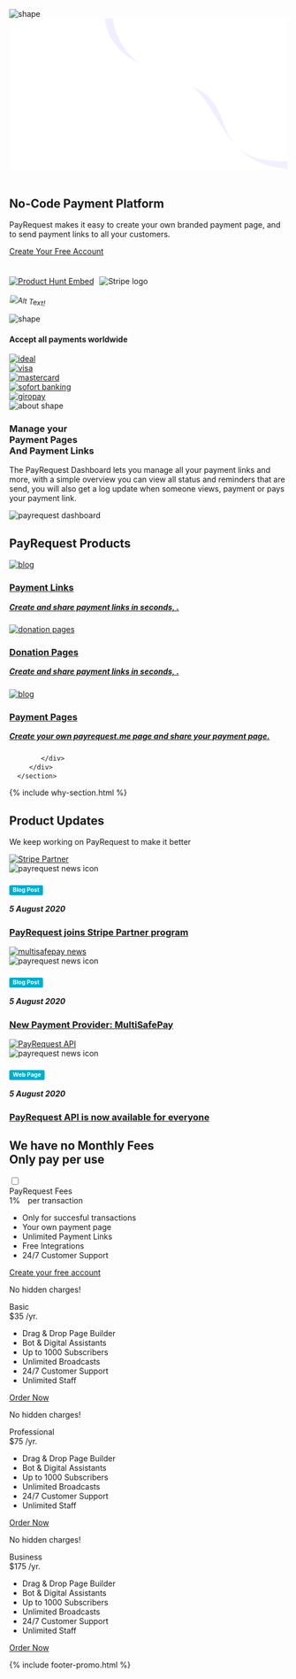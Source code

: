 <!-- Hero Section Start -->
<section class="hero-section">
<!-- Hero Shape Start -->
      
 <div class="hero-shape5">
        
<img src="https://payrequest.io/assets/logos/Icon%20white.png" alt="shape" style="max-width: 160px;">
         </div>
         <!-- Hero Shape End -->
          
<!-- Hero Bg Start -->
<div class="hero-bg">
<img src="assets/img/hero_shape.png" alt="hero shape" />
</div>
<!-- Hero Bg End -->
          
  <div class="container">
            <div class="row align-items-center">
             <div class="col-lg-6 col-md-6">
<div class="hero-left">
<br />

<h2> No-Code <span class="underline">Payment Platform</span> </h2>

<p>PayRequest makes it easy to create your own branded payment page, and to send payment links to all your customers.

</p>

<a href="https://dashboard.payrequest.io/dashboard" class="theme-btn mt-4"> Create Your Free Account<span class="fa fa-chevron-right"></span></a>
</div>



<div class="mt-3" style="/* margin-bottom: 150px; */">
<br>

<a href="https://www.producthunt.com/posts/payrequest?utm_source=badge-featured&utm_medium=badge&utm_souce=badge-payrequest" target="_blank">
<img src="https://api.producthunt.com/widgets/embed-image/v1/featured.svg?post_id=176421&theme=dark" alt="Product Hunt Embed" style="width: 250px; height: 54px;" width="250px" height="54px" /></a>

<img alt="Stripe logo" src="https://payrequest.io/assets/img/stripe-partner-badges/L_Color_Solid.svg" style="height: 63px;padding: 6px;">



 </div>
 </div>

 <div class="col-lg-6 col-md-6">
                  <div class="hero-right">


  <img src="https://media.payrequest.nl/images/Cy6QsZb.webp" alt="Alt Text!" style="
        transform: perspective(1000px) rotateY(-13deg) rotateX(5deg) rotateZ(7deg) scaleY(0.9) scaleX(0.95) translateX(-3%) translateY(-3%);
        width: 530px;
        height: 360px;
    ">

<div class="hero-dot-shape">
<img src="https://media.payrequest.nl/images/hero-dot-shape.webp" alt="shape">
</div>
                  </div>
               </div>
            </div>
         </div>
      </section>
 <!-- Hero Section End -->
       
 <!-- Companies Section Start -->
 <section class="companies-section section_b_70 wow fadeInUp" data-wow-duration="1s" data-wow-delay="0.2s">
         <div class="container">
            <div class="row align-items-center">
               <div class="col-lg-6">
                  <div class="companies-left">
                     <h4>Accept all payments worldwide</h4>
                  </div>
               </div>
               <div class="col-lg-6">
                  <div class="companies-slider owl-carousel">
                     <div class="single-com-slider">
                        <a href="https://payrequest.io/payment-methods/ideal">
                        <img src="https://payrequest.io/assets/img/payment-icons/ideal@2x.png" alt="ideal" />
                        </a>
                     </div>
                     <div class="single-com-slider">
                        <a href="#"><img src="https://payrequest.io/assets/img/payment-icons/visa@2x.png" alt="visa" /></a>
                     </div>
                     <div class="single-com-slider">
                        <a href="#"><img src="https://payrequest.io/assets/img/payment-icons/mastercard@2x.png" alt="mastercard" /></a>
                     </div>
                     <div class="single-com-slider">
                        <a href="#"><img src="https://payrequest.io/assets/img/payment-icons/sofort@2x.png" alt="sofort banking" /></a>
                     </div>

  <div class="single-com-slider">
                        <a href="#"><img src="https://payrequest.io/assets/img/payment-icons/giropay@2x.png" alt="giropay" /></a>
                     </div>


 </div>
               </div>
            </div>
         </div>
      </section>
 <!-- Companies Section End -->
       


<section class="about-section">
 <!-- Top Shape Start -->
         <div class="about-top-shape">
            <img src="https://media.payrequest.nl/images/about-shape.webp" alt="about shape">
         </div>
 <!-- Top Shape End -->
  <!-- Bottom Shape Start -->

  <!-- Bottom Shape End -->
  <!-- About Top Start -->
<div class="about-top section_100">
            <div class="container">
             <div class="row align-items-center">
                  <div class="col-lg-6">
                     <div class="about-left wow fadeInLeft" data-wow-duration="1s" data-wow-delay="0.2s" style="visibility: visible; animation-duration: 1s; animation-delay: 0.2s; animation-name: fadeInLeft;">
                        <h3>Manage your<br> Payment Pages<br>And Payment Links</h3>
                        <p>The PayRequest Dashboard lets you manage all your payment links and more, with a simple overview you can view all status and reminders that are send, you will also get a log update when someone views, payment or pays your payment link.

</p>
                     </div>
                  </div>
                  <div class="col-lg-6">
                     <div class="about-right wow fadeInRight" data-wow-duration="1s" data-wow-delay="0.3s" style="visibility: visible; animation-duration: 1s; animation-delay: 0.3s; animation-name: fadeInRight;">
                        <img src="https://media.payrequest.nl/images/payrequest-dashboard-v2.webp" alt="payrequest dashboard">
                     </div>
                  </div>
               </div>
            </div>
         </div>
         <!-- About Top End -->
          
  <!-- About Bottom Start -->
 <!-- About Bottom End -->
 </section>


<section class="blog-section section_50">
         <div class="container">
            <div class="row align-items-center">
               <div class="col-lg-12 col-md-12">
                  <div class="section-title wow fadeInLeft" data-wow-duration="1s" data-wow-delay="0.3s" style="visibility: visible; animation-duration: 1s; animation-delay: 0.3s; animation-name: fadeInLeft;">
                     <h2><span>PayRequest</span> Products</h2>
                  </div>
               </div>
               
 </div>
 <div class="row">


  <!-- Payment Links block Start -->
<div class="col-lg-4 col-md-6">
                  <div class="blog-item wow fadeInLeft" data-wow-duration="1s" data-wow-delay="0.3s" style="visibility: visible; animation-duration: 1s; animation-delay: 0.3s; animation-name: fadeInLeft;">
                     <div class="blog-image">
                        <a href="#">
                        <img src="https://i.imgur.com/01Dd1Dh.png" alt="blog">
                        </a>
                     </div>
  <div class="blog-desc">
                        
<div class="blog-text">
<a href="/payment-links"><h3> <i class="fad fa-link" style="color: #25b7c7;" aria-hidden="true"></i> Payment Links</h3>
<h5 style="margin-top: 10px;"> Create and share payment links in seconds, .
 </h5></a>
                        </div>
                     </div>
                  </div>
</div>
  <!-- Payment Links block End -->


<div class="col-lg-4 col-md-6">
 <div class="blog-item wow fadeInLeft" data-wow-duration="1s" data-wow-delay="0.3s" style="visibility: visible; animation-duration: 1s; animation-delay: 0.3s; animation-name: fadeInLeft;">
                     <div class="blog-image">
                        <a href="/donation-pages">
                        <img src="https://i.imgur.com/nh9CnvP.png" alt="donation pages">
                        </a>
                     </div>
 <div class="blog-desc">
                        
<div class="blog-text">
                           <a href="/donation-pages">
                              <h3> 
    <i class="fad fa-hand-holding-heart" style="color: #25b7c7;" aria-hidden="true"></i> Donation Pages</h3>

<h5 style="
    margin-top: 10px;
"> Create and share payment links in seconds, .

 </h5>
                           </a>
                        </div>
                     </div>
                  </div>
               </div>
               


<div class="col-lg-4 col-md-6">
                  <div class="blog-item wow fadeInLeft" data-wow-duration="1s" data-wow-delay="0.3s" style="visibility: visible; animation-duration: 1s; animation-delay: 0.3s; animation-name: fadeInLeft;">
                     <div class="blog-image">
                        <a href="/payment-pages">
                        <img src="https://i.imgur.com/wTSUMCp.png" alt="blog">
                        </a>
                     </div>
 <div class="blog-desc">
     <div class="blog-text">
                           <a href="/payment-pages">
                              <h3> 
    <i class="fad fa-user-tie" style="color: #25b7c7;" aria-hidden="true"></i>
 Payment Pages</h3>

<h5 style="
    margin-top: 10px;
">Create your own payrequest.me page and share your payment page.</h5>
                           </a>
                        </div>
                     </div>
                  </div>
               </div>


<!-- Products coming soon  
<div class="col-lg-4 col-md-6">
                  <div class="blog-item wow fadeInLeft" data-wow-duration="1s" data-wow-delay="0.3s" style="visibility: visible; animation-duration: 1s; animation-delay: 0.3s; animation-name: fadeInLeft;">
                     <div class="blog-image">
                        <a href="/payment-pages">
                        <img src="https://i.imgur.com/NWPfDVt.png" alt="payrequest webshop">
                        </a>
                     </div>
 <div class="blog-desc">
     <div class="blog-text">
                           <a href="/payment-pages">
                              <h3> 
    <i class="fad fa-store-alt" style="color: #25b7c7;" aria-hidden="true"></i> PayRequest Webshop</h3>

<h5 style="
    margin-top: 10px;
">Create a free webshop and sell all your products online</h5>
                           </a>
                        </div>
                     </div>
                  </div>
               </div>
<div class="col-lg-4 col-md-6">
                  <div class="blog-item wow fadeInLeft" data-wow-duration="1s" data-wow-delay="0.3s" style="visibility: visible; animation-duration: 1s; animation-delay: 0.3s; animation-name: fadeInLeft;">
                     <div class="blog-image">
                        <a href="/payment-pages">
                        <img src="https://i.imgur.com/wTSUMCp.png" alt="blog">
                        </a>
                     </div>
 <div class="blog-desc">
     <div class="blog-text">
 <a href="/payment-pages"> <h3>  <i class="fad fa-user-tie" style="color: #25b7c7;" aria-hidden="true"></i> Payment Pages</h3>
<h5 style="margin-top: 10px;">Create your own payrequest.me page and share your payment page.</h5></a>
                        </div>
                     </div>
                  </div>
               </div>
           -->    
               
               
            </div>
         </div>
      </section>


{% include why-section.html %}
       
 <!-- Blog Section Start -->
<section class="blog-section section_100">
         <div class="container">
            <div class="row align-items-center">
               <div class="col-lg-5 col-md-12">
                  <div class="section-title wow fadeInLeft" data-wow-duration="1s" data-wow-delay="0.3s" style="visibility: visible; animation-duration: 1s; animation-delay: 0.3s; animation-name: fadeInLeft;">
                     <h2><span>Product</span> Updates</h2>
                  </div>
               </div>
               <div class="col-lg-7 col-md-12">
                  <div class="section-para wow fadeInRight" data-wow-duration="1s" data-wow-delay="0.4s" style="visibility: visible; animation-duration: 1s; animation-delay: 0.4s; animation-name: fadeInRight;">
                     <p>We keep working on PayRequest to make it better</p>
                  </div>
               </div>
            </div>
            <div class="row">

 <!-- News Article Start -->
<div class="col-lg-4 col-md-6">
                  <div class="blog-item wow fadeInLeft" data-wow-duration="1s" data-wow-delay="0.3s" style="visibility: visible; animation-duration: 1s; animation-delay: 0.3s; animation-name: fadeInLeft;">
                     <div class="blog-image">
                        <a href="#">
                        <img src="https://media.payrequest.nl/images/stripe-partner-news.webp" alt="Stripe Partner">
                        </a>
                     </div>
                     <div class="blog-desc">
                        <div class="meta-image">
                           <div class="author-round">
<img src="https://media.payrequest.nl/images/payrequest-news-icon.webp" alt="payrequest news icon">
                           </div>
                           <div class="tags">

<h4><span class="label label-primary" style="
    display: inline;
    padding: .2em .6em .3em;
    font-size: 75%;
    font-weight: 700;
    line-height: 1;
    background-color: #03acca;
    color: white;
    text-align: center;
    white-space: nowrap;
    vertical-align: baseline;
    border-radius: .25em;
">Blog Post</span>
</h4>
<h5>5 August 2020</h5>
</div></div>

<div class="blog-text">
<a href="https://medium.com/payrequest/payrequest-joins-stripe-partner-program-765eb3de62b3">
<h3>PayRequest joins Stripe Partner program</h3> </a>
                        </div>
                     </div>
                  </div>
               </div>
 <!-- News Article End -->

 <!-- News Article Start -->
<div class="col-lg-4 col-md-6">
<div class="blog-item wow fadeInLeft" data-wow-duration="1s" data-wow-delay="0.4s" style="visibility: visible; animation-duration: 1s; animation-delay: 0.4s; animation-name: fadeInLeft;">
<div class="blog-image">
<a href="https://payrequest.io/payment-providers/multisafepay">
<img src="https://media.payrequest.nl/images/multisafepay-news.webp" alt="multisafepay news"></a>
</div>

<div class="blog-desc">
<div class="meta-image">
<div class="author-round">
<img src="https://media.payrequest.nl/images/payrequest-news-icon.webp" alt="payrequest news icon">
</div>
<div class="tags">

<h4><span class="label label-primary" style="display: inline; padding: .2em .6em .3em; font-size: 75%;
    font-weight: 700; line-height: 1; background-color: #03acca; color: white; text-align: center;
    white-space: nowrap; vertical-align: baseline; border-radius: .25em;
">Blog Post</span>
</h4>

<h5>5 August 2020</h5>
</div>
</div>

<div class="blog-text"><a href="https://payrequest.io/payment-providers/multisafepay">
<h3>New Payment Provider: MultiSafePay</h3></a>
</div>

</div>
</div>
</div>
 <!-- News Article End -->

 <!-- News Article Start -->
<div class="col-lg-4 col-md-6">
<div class="blog-item wow fadeInLeft" data-wow-duration="1s" data-wow-delay="0.5s" style="visibility: visible; animation-duration: 1s; animation-delay: 0.5s; animation-name: fadeInLeft;">
<div class="blog-image">
<a href="https://payrequest.io/api">
<img src="https://media.payrequest.nl/images/payrequest-api.webp" alt="PayRequest API">
</a>
</div>

<div class="blog-desc">
<div class="meta-image">
<div class="author-round">
<img src="https://media.payrequest.nl/images/payrequest-news-icon.webp" alt="payrequest news icon">
 </div>
<div class="tags">

<h4><span class="label label-primary" style="display: inline;
    padding: .2em .6em .3em; font-size: 75%; font-weight: 700;
    line-height: 1; background-color: #03acca; color: white;
    text-align: center; white-space: nowrap; vertical-align: baseline; border-radius: .25em;
">Web Page</span>
</h4>
<h5>5 August 2020</h5>
</div>
</div>
<div class="blog-text">
<a href="https://payrequest.io/api"><h3>PayRequest API is now available for everyone</h3> </a>
</div>
</div>

</div>
</div>
 <!-- News Article End -->



</div>
</div>
</section>
 <!-- Blog Section End -->

 <!-- Pricing Section Start -->
<section class="pricing-section section_100">
         <div class="container">
            <div class="row">
               <div class="col-lg-12">
                  <div class="section-title wow fadeInUp" data-wow-duration="1s" data-wow-delay="0.3s" style="visibility: visible; animation-duration: 1s; animation-delay: 0.3s; animation-name: fadeInUp;">
                     <h2>We have no<span>  Monthly Fees</span><br> Only pay per use</h2>
                  </div>
                  <div class="check_toggle">
                     <input id="checkbox" type="checkbox" class="checkbox">
                     
 </div>
               </div>
            </div>
            <div class="row">
               <div class="col-lg-12">
                  <div class="priceShow">
                     <div class="row">
                        <div class="col-md-6 col-lg-4">
                           
 </div>
                        <div class="col-md-6 col-lg-4">
                           <div class="single-price-box active">
                              <div class="pricing-head">
                                 <div class="pricing-type"><span>PayRequest Fees</span></div>
                                 <div class="price"><span class="dollar-sign"></span> 1%<span class="per-time" style="
    margin-left: 10px;
">    per transaction</span></div>
                              </div>
                              <div class="pricing-body">
                                 <ul>
                                    <li>Only for succesful transactions</li>
                                    <li>Your own payment page</li>
                                    <li>Unlimited Payment Links</li>
                                    <li>Free Integrations</li>
                                    <li class="">24/7 Customer Support</li>
                                    
 </ul>
                                 <a href="#" class="theme-btn mt-4">Create your free account<span class="fa fa-chevron-right"></span></a>
                                 <p class="hidden-charge mt-3">No hidden charges!</p>
                              </div>
                           </div>
                        </div>
                        <div class="col-md-6 col-lg-4">
                           
  </div>
                     </div>
                  </div>
                  <div class="priceHide">
                     <div class="row">
                        <div class="col-md-6 col-lg-4">
                           <div class="single-price-box">
                              <div class="pricing-head">
                                 <div class="pricing-type"><span>Basic</span></div>
                                 <div class="price"><span class="dollar-sign">$</span>35 <span class="per-time">/yr.</span></div>
                              </div>
                              <div class="pricing-body">
                                 <ul>
                                    <li>Drag &amp; Drop Page Builder</li>
                                    <li>Bot &amp; Digital Assistants</li>
                                    <li>Up to 1000 Subscribers</li>
                                    <li class="off-price">Unlimited Broadcasts</li>
                                    <li class="off-price">24/7 Customer Support</li>
                                    <li class="off-price">Unlimited Staff</li>
                                 </ul>
                                 <a href="#" class="theme-btn mt-4">Order Now <span class="fa fa-chevron-right"></span></a>
                                 <p class="hidden-charge mt-3">No hidden charges!</p>
                              </div>
                           </div>
                        </div>
                        <div class="col-md-6 col-lg-4">
                           <div class="single-price-box active">
                              <div class="pricing-head">
                                 <div class="pricing-type"><span>Professional</span></div>
                                 <div class="price"><span class="dollar-sign">$</span>75 <span class="per-time">/yr.</span></div>
                              </div>
                              <div class="pricing-body">
                                 <ul>
                                    <li>Drag &amp; Drop Page Builder</li>
                                    <li>Bot &amp; Digital Assistants</li>
                                    <li>Up to 1000 Subscribers</li>
                                    <li>Unlimited Broadcasts</li>
                                    <li class="off-price">24/7 Customer Support</li>
                                    <li class="off-price">Unlimited Staff</li>
                                 </ul>
                                 <a href="#" class="theme-btn mt-4">Order Now <span class="fa fa-chevron-right"></span></a>
                                 <p class="hidden-charge mt-3">No hidden charges!</p>
                              </div>
                           </div>
                        </div>
                        <div class="col-md-6 col-lg-4">
                           <div class="single-price-box">
                              <div class="pricing-head">
                                 <div class="pricing-type"><span>Business</span></div>
                                 <div class="price"><span class="dollar-sign">$</span>175 <span class="per-time">/yr.</span></div>
                              </div>
                              <div class="pricing-body">
                                 <ul>
                                    <li>Drag &amp; Drop Page Builder</li>
                                    <li>Bot &amp; Digital Assistants</li>
                                    <li>Up to 1000 Subscribers</li>
                                    <li>Unlimited Broadcasts</li>
                                    <li>24/7 Customer Support</li>
                                    <li>Unlimited Staff</li>
                                 </ul>
                                 <a href="#" class="theme-btn mt-4">Order Now <span class="fa fa-chevron-right"></span></a>
                              </div>
                           </div>
                        </div>
                     </div>
                  </div>
               </div>
            </div>
         </div>
  </section>
<!-- Pricing Section End -->


{% include footer-promo.html %}